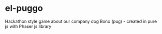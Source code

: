 # el-puggo
Hackathon style game about our company dog Bono (pug) - created in pure js with Phaser js library

